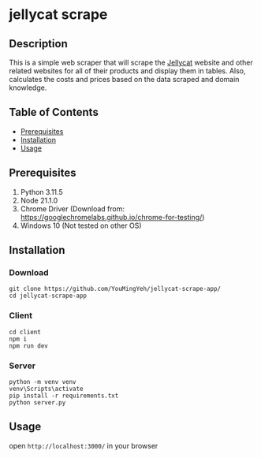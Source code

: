 # jellycat scrape

## Description

This is a simple web scraper that will scrape the [Jellycat](https://www.jellycat.com/) website and other related websites for all of their products and display them in tables. Also, calculates the costs and prices based on the data scraped and domain knowledge.

## Table of Contents

- [Prerequisites](#prerequisites)
- [Installation](#installation)
- [Usage](#usage)

## Prerequisites

1. Python 3.11.5
2. Node 21.1.0
3. Chrome Driver (Download from: https://googlechromelabs.github.io/chrome-for-testing/)
4. Windows 10 (Not tested on other OS)

## Installation

### Download
```
git clone https://github.com/YouMingYeh/jellycat-scrape-app/
cd jellycat-scrape-app
```
### Client
```
cd client
npm i
npm run dev
```

### Server
```
python -m venv venv
venv\Scripts\activate
pip install -r requirements.txt
python server.py
```

## Usage
open `http://localhost:3000/` in your browser
